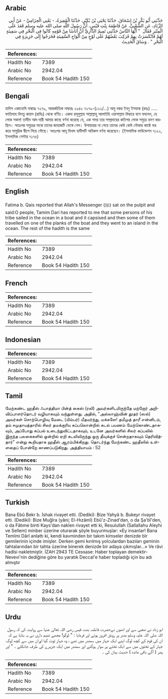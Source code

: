 ## Arabic


<div dir="rtl" lang="ar" style={{fontSize:'larger',backgroundColor:'#f8f9fa',padding:20}}>
حَدَّثَنِي أَبُو بَكْرِ بْنُ إِسْحَاقَ، حَدَّثَنَا يَحْيَى بْنُ بُكَيْرٍ، حَدَّثَنَا الْمُغِيرَةُ، - يَعْنِي الْحِزَامِيَّ - عَنْ أَبِي الزِّنَادِ، عَنِ الشَّعْبِيِّ، عَنْ فَاطِمَةَ بِنْتِ قَيْسٍ، أَنَّ رَسُولَ اللَّهِ صلى الله عليه وسلم قَعَدَ عَلَى الْمِنْبَرِ فَقَالَ ‏ "‏ أَيُّهَا النَّاسُ حَدَّثَنِي تَمِيمٌ الدَّارِيُّ أَنَّ أُنَاسًا مِنْ قَوْمِهِ كَانُوا فِي الْبَحْرِ فِي سَفِينَةٍ لَهُمْ فَانْكَسَرَتْ بِهِمْ فَرَكِبَ بَعْضُهُمْ عَلَى لَوْحٍ مِنْ أَلْوَاحِ السَّفِينَةِ فَخَرَجُوا إِلَى جَزِيرَةٍ فِي الْبَحْرِ ‏"‏ ‏.‏ وَسَاقَ الْحَدِيثَ
</div>
<div style={{backgroundColor:'#f8f9fa',padding:20, marginBottom: 10}}><table> <thead> <tr> <th>References:</th> <th></th> </tr> </thead> <tbody><tr><td>Hadith No</td><td>7389</td></tr><tr><td>Arabic No</td><td>2942.04</td></tr><tr><td>Reference</td><td>Book 54 Hadith 150</td></tr></tbody></table></div>

## Bengali


<div dir="ltr" lang="bn" style={{fontSize:'larger',backgroundColor:'#f8f9fa',padding:20}}>
হাদিস একাডেমি নাম্বারঃ ৭২৭৯, আন্তর্জাতিক নাম্বারঃ ২৯৪২ ৭২৭৯-(১২২/...) আবু বকর ইবনু ইসহাক (রহঃ) ..... ফাতিমাহ বিনতু কায়স (রাযিঃ) থেকে বর্ণিত। একদা রসূলুল্লাহ সাল্লাল্লাহু আলাইহি ওয়াসাল্লাম মিম্বারে বসে বললেন, হে লোক সকল! তামীম আদ দারী আমার কাছে বর্ণনা করেছে যে, এক সময় তার সম্প্রদায়ের কতিপয় লোক সমুদ্রে ভ্রমণ করছিল। অতঃপর সমুদ্রের মাঝে তাদের জাহাজটি ভেঙ্গে গেল। উপায়ান্তর না পেয়ে তাদের কেউ কেউ নৌকার কাষ্ঠে ভর করে সামুদ্রিক দ্বীপে গিয়ে পৌছে। অতঃপর আবূ যিনাদ হাদীসটি অবিকল বর্ণনা করেছেন। (ইসলামিক ফাউন্ডেশন ৭১২২, ইসলামিক সেন্টার ৭১৭৫)
</div>
<div style={{backgroundColor:'#f8f9fa',padding:20, marginBottom: 10}}><table> <thead> <tr> <th>References:</th> <th></th> </tr> </thead> <tbody><tr><td>Hadith No</td><td>7389</td></tr><tr><td>Arabic No</td><td>2942.04</td></tr><tr><td>Reference</td><td>Book 54 Hadith 150</td></tr></tbody></table></div>

## English


<div dir="ltr" lang="en" style={{fontSize:'larger',backgroundColor:'#f8f9fa',padding:20}}>
Fatima b. Qais reported that Allah's Messenger (ﷺ) sat on the pulpit and said:O people, Tamim Dari has reported to me that some persons of his tribe sailed in the ocean in a boat and it capsised and then some of them travelled on one of the planks of the boat and they went to an island in the ocean. The rest of the hadith is the same
</div>
<div style={{backgroundColor:'#f8f9fa',padding:20, marginBottom: 10}}><table> <thead> <tr> <th>References:</th> <th></th> </tr> </thead> <tbody><tr><td>Hadith No</td><td>7389</td></tr><tr><td>Arabic No</td><td>2942.04</td></tr><tr><td>Reference</td><td>Book 54 Hadith 150</td></tr></tbody></table></div>

## French


<div dir="ltr" lang="fr" style={{fontSize:'larger',backgroundColor:'#f8f9fa',padding:20}}>

</div>
<div style={{backgroundColor:'#f8f9fa',padding:20, marginBottom: 10}}><table> <thead> <tr> <th>References:</th> <th></th> </tr> </thead> <tbody><tr><td>Hadith No</td><td>7389</td></tr><tr><td>Arabic No</td><td>2942.04</td></tr><tr><td>Reference</td><td>Book 54 Hadith 150</td></tr></tbody></table></div>

## Indonesian


<div dir="ltr" lang="id" style={{fontSize:'larger',backgroundColor:'#f8f9fa',padding:20}}>

</div>
<div style={{backgroundColor:'#f8f9fa',padding:20, marginBottom: 10}}><table> <thead> <tr> <th>References:</th> <th></th> </tr> </thead> <tbody><tr><td>Hadith No</td><td>7389</td></tr><tr><td>Arabic No</td><td>2942.04</td></tr><tr><td>Reference</td><td>Book 54 Hadith 150</td></tr></tbody></table></div>

## Tamil


<div dir="ltr" lang="ta" style={{fontSize:'larger',backgroundColor:'#f8f9fa',padding:20}}>
மேற்கண்ட ஹதீஸ் ஃபாத்திமா பின்த் கைஸ் (ரலி) அவர்களிடமிருந்தே மற்றோர் அறிவிப்பாளர்தொடர் வழியாகவும் வந்துள்ளது. அதில், "அல்லாஹ்வின் தூதர் (ஸல்) அவர்கள் சொற்பொழிவு மேடை (மிம்பர்) மீதமர்ந்து, மக்களே! தமீமுத் தாரீ என்னிடம், தம் சமுதாயத்தாரில் சிலர் தமக்குரிய கப்பலொன்றில் கடல் பயணம் மேற்கொண்டதாகவும், அப்போது கப்பல் உடைந்துவிட்டதாகவும், உடனே அவர்களில் சிலர் கப்பலில் இருந்த பலகைகளில் ஒன்றில் ஏறி கடலிலிருந்து ஒரு தீவுக்குச் சென்றதாகவும் தெரிவித்தார்" என்று கூறியதாக ஹதீஸ் ஆரம்பிக்கிறது. தொடர்ந்து மேற்கண்ட ஹதீஸில் உள்ளதைப் போன்றே காணப்படுகிறது. அத்தியாயம் : 52
</div>
<div style={{backgroundColor:'#f8f9fa',padding:20, marginBottom: 10}}><table> <thead> <tr> <th>References:</th> <th></th> </tr> </thead> <tbody><tr><td>Hadith No</td><td>7389</td></tr><tr><td>Arabic No</td><td>2942.04</td></tr><tr><td>Reference</td><td>Book 54 Hadith 150</td></tr></tbody></table></div>

## Turkish


<div dir="ltr" lang="tr" style={{fontSize:'larger',backgroundColor:'#f8f9fa',padding:20}}>
Bana Ebû Bekr b. İshak rivayet etti. (Dediki): Bize Yahyâ b. Bukeyr rivayet etti. (Dediki): Bize Muğîra (yâni; El-Hızâmî) Ebû'z-Zinad'dan, o da Şa'bî'den, o da Fâtıme binti Kays'dan naklen rivayet etti ki, Resulullah (Sallallahu Aleyhi ve Sellem) minber üzerine oturarak şöyle buyurmuşlar: «Ey insanlar! Bana Temîmi Dârî anlattı ki, kendi kavminden bir takım kimseler denizde bîr gemilerinin içinde imişler. Derken gemi kırılmış yolculardan bazıları geminin tahtalarından bir tahta üzerine binerek denizde bir adaya çıkmışlar...» Ve râvi hadîsi nakletmiştir. İZAH 2943 TE Cessase: Haber toplayan demektir- Nevevi'nin dediğine göre bu yaratık Deccal'e haber topladığı için bu adı almıştır
</div>
<div style={{backgroundColor:'#f8f9fa',padding:20, marginBottom: 10}}><table> <thead> <tr> <th>References:</th> <th></th> </tr> </thead> <tbody><tr><td>Hadith No</td><td>7389</td></tr><tr><td>Arabic No</td><td>2942.04</td></tr><tr><td>Reference</td><td>Book 54 Hadith 150</td></tr></tbody></table></div>

## Urdu


<div dir="rtl" lang="ur" style={{fontSize:'larger',backgroundColor:'#f8f9fa',padding:20}}>
ابو زناد نے شعبی سے اور انھوں نےحضرت فاطمہ بنت قیس رضی اللہ تعالیٰ عنہا سے روایت کی کہ رسول اللہ صلی اللہ علیہ وسلم منبر پر رونق افروز ہوئے اور فرمایا : " لوگو! مجھے تمیم داری نے یہ بتایا ہے کہ ان کی قوم کے کچھ لوگ اپنے ایک جہاز میں سمندر میں تھے ، وہ جہاز ٹوٹ گیا اوران میں سے کچھ لوگ جہاز کے تختوں میں سے ایک تختے پر سوار ہوگئے اور سمندر میں ایک جزیرے کی طرف جانکلے ۔ " اور پھر ( آگے باقی ماندہ ) حدیث بیان کی ۔
</div>
<div style={{backgroundColor:'#f8f9fa',padding:20, marginBottom: 10}}><table> <thead> <tr> <th>References:</th> <th></th> </tr> </thead> <tbody><tr><td>Hadith No</td><td>7389</td></tr><tr><td>Arabic No</td><td>2942.04</td></tr><tr><td>Reference</td><td>Book 54 Hadith 150</td></tr></tbody></table></div>